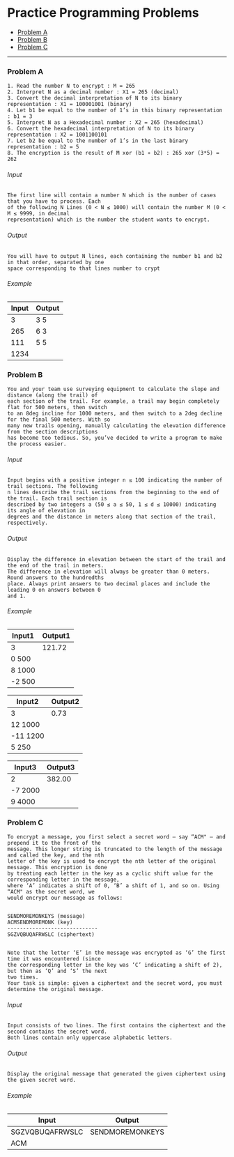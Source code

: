 # Practice Programming Problems

* [Problem A](#a)
* [Problem B](#b)
* [Problem C](#c)

---

### <a name="a"></a>Problem A
    1. Read the number N to encrypt : M = 265
    2. Interpret N as a decimal number : X1 = 265 (decimal)
    3. Convert the decimal interpretation of N to its binary representation : X1 = 100001001 (binary)
    4. Let b1 be equal to the number of 1’s in this binary representation : b1 = 3
    5. Interpret N as a Hexadecimal number : X2 = 265 (hexadecimal)
    6. Convert the hexadecimal interpretation of N to its binary representation : X2 = 1001100101
    7. Let b2 be equal to the number of 1’s in the last binary representation : b2 = 5
    8. The encryption is the result of M xor (b1 ∗ b2) : 265 xor (3*5) = 262

###### Input
    The first line will contain a number N which is the number of cases that you have to process. Each
    of the following N Lines (0 < N ≤ 1000) will contain the number M (0 < M ≤ 9999, in decimal
    representation) which is the number the student wants to encrypt.

###### Output
    You will have to output N lines, each containing the number b1 and b2 in that order, separated by one
    space corresponding to that lines number to crypt

###### Example

| Input | Output |
|-------|--------|
| 3     | 3 5    |
| 265   | 6 3    |
| 111   | 5 5    |
| 1234  |        |

### <a name="b"></a>Problem B
    You and your team use surveying equipment to calculate the slope and distance (along the trail) of
    each section of the trail. For example, a trail may begin completely flat for 500 meters, then switch
    to an 8deg incline for 1000 meters, and then switch to a 2deg decline for the final 500 meters. With so
    many new trails opening, manually calculating the elevation difference from the section descriptions
    has become too tedious. So, you’ve decided to write a program to make the process easier.

###### Input
    Input begins with a positive integer n ≤ 100 indicating the number of trail sections. The following
    n lines describe the trail sections from the beginning to the end of the trail. Each trail section is
    described by two integers a (50 ≤ a ≤ 50, 1 ≤ d ≤ 10000) indicating its angle of elevation in
    degrees and the distance in meters along that section of the trail, respectively.

###### Output
    Display the difference in elevation between the start of the trail and the end of the trail in meters.
    The difference in elevation will always be greater than 0 meters. Round answers to the hundredths
    place. Always print answers to two decimal places and include the leading 0 on answers between 0
    and 1.

###### Example

| Input1 | Output1 |
|--------|---------|
| 3      | 121.72  |
| 0 500  |         |
| 8 1000 |         |
| -2 500 |         |

| Input2  | Output2 |
|---------|---------|
| 3       | 0.73    |
| 12 1000 |         |
| -11 1200|         |
| 5 250   |         |

| Input3  | Output3 |
|---------|---------|
| 2       | 382.00  |
| -7 2000 |         |
| 9 4000  |         |


### <a name="c"></a>Problem C
    To encrypt a message, you first select a secret word – say “ACM" – and prepend it to the front of the
    message. This longer string is truncated to the length of the message and called the key, and the nth
    letter of the key is used to encrypt the nth letter of the original message. This encryption is done
    by treating each letter in the key as a cyclic shift value for the corresponding letter in the message,
    where ‘A’ indicates a shift of 0, ‘B’ a shift of 1, and so on. Using “ACM" as the secret word, we
    would encrypt our message as follows:


    SENDMOREMONKEYS (message)
    ACMSENDMOREMONK (key)
    -----------------------------
    SGZVQBUQAFRWSLC (ciphertext)


    Note that the letter ‘E’ in the message was encrypted as ‘G’ the first time it was encountered (since
    the corresponding letter in the key was ‘C’ indicating a shift of 2), but then as ‘Q’ and ‘S’ the next
    two times.
    Your task is simple: given a ciphertext and the secret word, you must determine the original message.

###### Input
    Input consists of two lines. The first contains the ciphertext and the second contains the secret word.
    Both lines contain only uppercase alphabetic letters.  

###### Output
    Display the original message that generated the given ciphertext using the given secret word.


###### Example

| Input           | Output           |
|-----------------|------------------|
| SGZVQBUQAFRWSLC | SENDMOREMONKEYS  |
| ACM             |                  |
